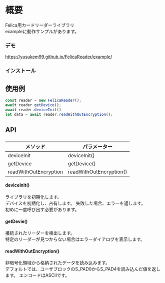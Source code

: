 # 概要
Felica用カードリーダーライブラリ  
exampleに動作サンプルがあります。

### デモ
https://yusukem99.github.io/FelicaReader/example/
### インストール

## 使用例
```js
const reader = new FelicaReader();
await reader.getDevice();
await reader.deviceInit()
let data = await reader.readWithOutEncryption();
```

## API
### 

| メソッド | パラメーター
----|----
| deviceInit | deviceInit() |
| getDevice | getDevice() |
|readWithOutEncryption | readWithOutEncryption() |

#### deviceInit()
ライブラリを初期化します。  
デバイスを初期化し、占有します。  失敗した場合、エラーを返します。  
初めに一度呼び出す必要があります。

#### getDevie()
接続されたリーダーを検出します。  
特定のリーダーが見つからない場合はエラーダイアログを表示します。

#### readWithOutEncryption()

非暗号化領域から格納されたデータを読み込みます。  
デフォルトでは、ユーザブロックのS_PAD0からS_PAD4を読み込んだ値を返します。  エンコードはASCIIです。